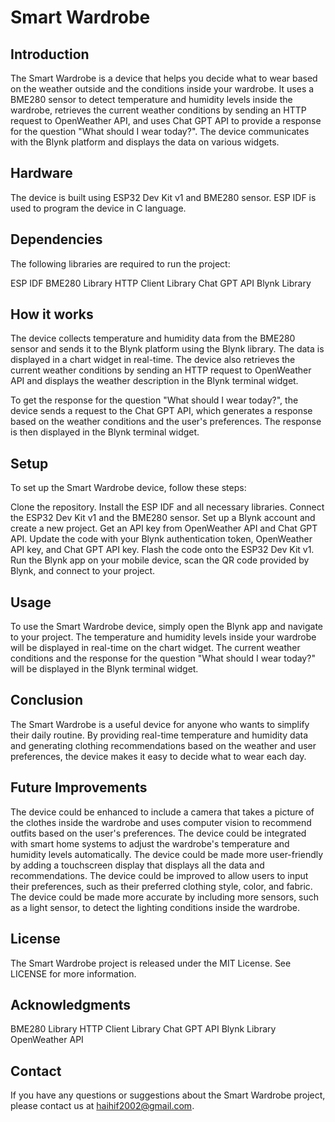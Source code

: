 # Smart Wardrobe
## Introduction
  The Smart Wardrobe is a device that helps you decide what to wear based on the weather outside and the conditions inside your wardrobe. It uses a BME280 sensor to detect temperature and humidity levels inside the wardrobe, retrieves the current weather conditions by sending an HTTP request to OpenWeather API, and uses Chat GPT API to provide a response for the question "What should I wear today?". The device communicates with the Blynk platform and displays the data on various widgets.

## Hardware
  The device is built using ESP32 Dev Kit v1 and BME280 sensor. ESP IDF is used to program the device in C language.

## Dependencies
  The following libraries are required to run the project:

  ESP IDF
  BME280 Library
  HTTP Client Library
  Chat GPT API
  Blynk Library
## How it works
  The device collects temperature and humidity data from the BME280 sensor and sends it to the Blynk platform using the Blynk library. The data is displayed in a chart widget in real-time. The device also retrieves the current weather conditions by sending an HTTP request to OpenWeather API and displays the weather description in the Blynk terminal widget.

  To get the response for the question "What should I wear today?", the device sends a request to the Chat GPT API, which generates a response based on the weather conditions and the user's preferences. The response is then displayed in the Blynk terminal widget.

## Setup
  To set up the Smart Wardrobe device, follow these steps:

  Clone the repository.
  Install the ESP IDF and all necessary libraries.
  Connect the ESP32 Dev Kit v1 and the BME280 sensor.
  Set up a Blynk account and create a new project.
  Get an API key from OpenWeather API and Chat GPT API.
  Update the code with your Blynk authentication token, OpenWeather API key, and Chat GPT API key.
  Flash the code onto the ESP32 Dev Kit v1.
  Run the Blynk app on your mobile device, scan the QR code provided by Blynk, and connect to your project.
## Usage
  To use the Smart Wardrobe device, simply open the Blynk app and navigate to your project. The temperature and humidity levels inside your wardrobe will be displayed in real-time on the chart widget. The current weather conditions and the response for the question "What should I wear today?" will be displayed in the Blynk terminal widget.

## Conclusion
  The Smart Wardrobe is a useful device for anyone who wants to simplify their daily routine. By providing real-time temperature and humidity data and generating clothing recommendations based on the weather and user preferences, the device makes it easy to decide what to wear each day.
## Future Improvements
  The device could be enhanced to include a camera that takes a picture of the clothes inside the wardrobe and uses computer vision to recommend outfits based on the user's preferences.
  The device could be integrated with smart home systems to adjust the wardrobe's temperature and humidity levels automatically.
  The device could be made more user-friendly by adding a touchscreen display that displays all the data and recommendations.
  The device could be improved to allow users to input their preferences, such as their preferred clothing style, color, and fabric.
  The device could be made more accurate by including more sensors, such as a light sensor, to detect the lighting conditions inside the wardrobe.
## License
  The Smart Wardrobe project is released under the MIT License. See LICENSE for more information.

## Acknowledgments
  BME280 Library
  HTTP Client Library
  Chat GPT API
  Blynk Library
  OpenWeather API
## Contact
  If you have any questions or suggestions about the Smart Wardrobe project, please contact us at haihif2002@gmail.com.

